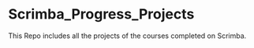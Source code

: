 # Scrimba_Progress_Projects
This Repo includes all the projects of the courses completed on Scrimba.
